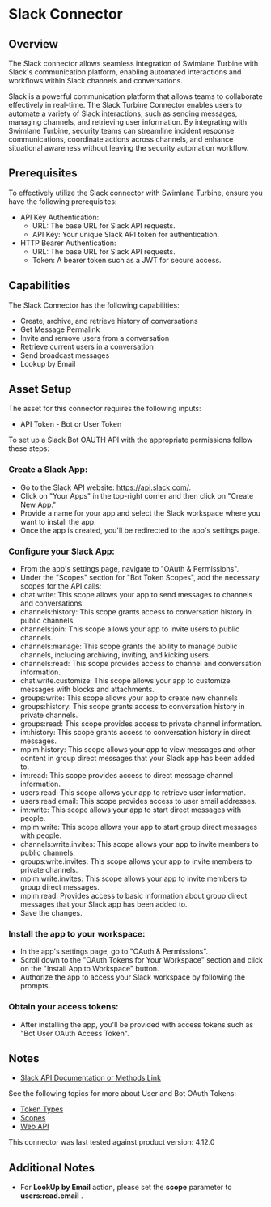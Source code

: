 # Slack Connector

## Overview

The Slack connector allows seamless integration of Swimlane Turbine with Slack's communication platform, enabling automated interactions and workflows within Slack channels and conversations.

Slack is a powerful communication platform that allows teams to collaborate effectively in real-time. The Slack Turbine Connector enables users to automate a variety of Slack interactions, such as sending messages, managing channels, and retrieving user information. By integrating with Swimlane Turbine, security teams can streamline incident response communications, coordinate actions across channels, and enhance situational awareness without leaving the security automation workflow.

## Prerequisites


To effectively utilize the Slack connector with Swimlane Turbine, ensure you have the following prerequisites:
- API Key Authentication:
  * URL: The base URL for Slack API requests.
  * API Key: Your unique Slack API token for authentication.
- HTTP Bearer Authentication:
  * URL: The base URL for Slack API requests.
  * Token: A bearer token such as a JWT for secure access.


## Capabilities

The Slack Connector has the following capabilities:

* Create, archive, and retrieve history of conversations
* Get Message Permalink
* Invite and remove users from a conversation
* Retrieve current users in a conversation
* Send broadcast messages
* Lookup by Email

## Asset Setup

The asset for this connector requires the following inputs:

*  API Token - Bot or User Token

To set up a Slack Bot OAUTH API with the appropriate permissions follow these steps:

### Create a Slack App:

* Go to the Slack API website: https://api.slack.com/.
* Click on "Your Apps" in the top-right corner and then click on "Create New App."
* Provide a name for your app and select the Slack workspace where you want to install the app. 
* Once the app is created, you'll be redirected to the app's settings page.

### Configure your Slack App:

* From the app's settings page, navigate to "OAuth & Permissions".
* Under the "Scopes" section for "Bot Token Scopes", add the necessary scopes for the API calls:
* chat:write: This scope allows your app to send messages to channels and conversations. 
* channels:history: This scope grants access to conversation history in public channels. 
* channels:join: This scope allows your app to invite users to public channels. 
* channels:manage: This scope grants the ability to manage public channels, including archiving, inviting, and kicking users. 
* channels:read: This scope provides access to channel and conversation information. 
* chat:write.customize: This scope allows your app to customize messages with blocks and attachments. 
* groups:write: This scope allows your app to create new channels 
* groups:history: This scope grants access to conversation history in private channels. 
* groups:read: This scope provides access to private channel information. 
* im:history: This scope grants access to conversation history in direct messages. 
* mpim:history: This scope allows your app to view messages and other content in group direct messages that your Slack app has been added to.
* im:read: This scope provides access to direct message channel information. 
* users:read: This scope allows your app to retrieve user information. 
* users:read.email: This scope provides access to user email addresses. 
* im:write: This scope allows your app to start direct messages with people.
* mpim:write: This scope allows your app to start group direct messages with people.
* channels:write.invites: This scope allows your app to invite members to public channels.
* groups:write.invites: This scope allows your app to invite members to private channels.
* mpim:write.invites: This scope allows your app to invite members to group direct messages.
* mpim:read: Provides access to basic information about group direct messages that your Slack app has been added to.
* Save the changes.

### Install the app to your workspace:

* In the app's settings page, go to "OAuth & Permissions".
* Scroll down to the "OAuth Tokens for Your Workspace" section and click on the "Install App to Workspace" button. 
* Authorize the app to access your Slack workspace by following the prompts.

### Obtain your access tokens:

* After installing the app, you'll be provided with access tokens such as "Bot User OAuth Access Token".

## Notes

* [Slack API Documentation or Methods Link](https://api.slack.com/methods)

See the following topics for more about User and Bot OAuth Tokens:
* [Token Types](https://api.slack.com/authentication/token-types) 
* [Scopes](https://api.slack.com/scopes)
* [Web API](https://api.slack.com/web)

This connector was last tested against product version: 4.12.0

## Additional Notes

* For __LookUp by Email__ action, please set the __scope__ parameter to __users:read.email__ .

